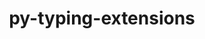 ---
title: "py-typing-extensions"
layout: cache
categories: [package, develop-2024-10-13]
meta: {"versions": ["4.12.2"], "compilers": ["apple-clang@=15.0.0", "cce@=15.0.1", "gcc@=10.2.1", "gcc@=11.1.0", "gcc@=11.4.0", "gcc@=13.2.0", "gcc@=7.3.1", "gcc@=7.5.0", "gcc@=9.4.0", "oneapi@=2024.2.1"], "oss": ["amzn2", "centos7", "rhel8", "ubuntu18.04", "ubuntu20.04", "ubuntu22.04", "ubuntu24.04", "ventura"], "platforms": ["darwin", "linux"], "targets": ["aarch64", "neoverse_n1", "neoverse_v1", "neoverse_v2", "ppc64le", "x86_64_v3", "zen4"], "stacks": ["aws-isc", "aws-isc-aarch64", "data-vis-sdk", "developer-tools-manylinux2014", "e4s", "e4s-cray-rhel", "e4s-neoverse-v2", "e4s-neoverse_v1", "e4s-oneapi", "e4s-power", "e4s-rocm-external", "ml-darwin-aarch64-mps", "ml-linux-x86_64-cpu", "ml-linux-x86_64-cuda", "ml-linux-x86_64-rocm", "radiuss", "root"], "num_specs": 25, "num_specs_by_stack": {"ml-darwin-aarch64-mps": 1, "root": 25, "aws-isc-aarch64": 2, "aws-isc": 1, "developer-tools-manylinux2014": 1, "e4s-cray-rhel": 2, "radiuss": 3, "e4s-power": 2, "data-vis-sdk": 2, "e4s-neoverse_v1": 2, "e4s-neoverse-v2": 1, "e4s": 4, "e4s-rocm-external": 1, "e4s-oneapi": 2, "ml-linux-x86_64-cpu": 1, "ml-linux-x86_64-cuda": 1, "ml-linux-x86_64-rocm": 1}}
spec_details: [{"hash": "7osdri7456dbwldvqv6mfflieled5gr3", "compiler": "apple-clang@=15.0.0", "versions": ["4.12.2"], "os": "ventura", "platform": "darwin", "target": "aarch64", "variants": ["build_system=python_pip"], "stacks": ["ml-darwin-aarch64-mps", "root"], "size": "-", "tarball": "https://binaries.spack.io/develop-2024-10-13/build_cache/darwin-ventura-aarch64/apple-clang-15.0.0/py-typing-extensions-4.12.2/darwin-ventura-aarch64-apple-clang-15.0.0-py-typing-extensions-4.12.2-7osdri7456dbwldvqv6mfflieled5gr3.spack"}, {"hash": "hdtzdiebuxcl7tqtc5nzozhx7tiolfeg", "compiler": "gcc@=7.3.1", "versions": ["4.12.2"], "os": "amzn2", "platform": "linux", "target": "aarch64", "variants": ["build_system=python_pip"], "stacks": ["root", "aws-isc-aarch64"], "size": "-", "tarball": "https://binaries.spack.io/develop-2024-10-13/build_cache/linux-amzn2-aarch64/gcc-7.3.1/py-typing-extensions-4.12.2/linux-amzn2-aarch64-gcc-7.3.1-py-typing-extensions-4.12.2-hdtzdiebuxcl7tqtc5nzozhx7tiolfeg.spack"}, {"hash": "25lghbisrduc3rgdzkvkvueexs7f6x6n", "compiler": "gcc@=7.3.1", "versions": ["4.12.2"], "os": "amzn2", "platform": "linux", "target": "neoverse_n1", "variants": ["build_system=python_pip"], "stacks": ["root", "aws-isc-aarch64"], "size": "-", "tarball": "https://binaries.spack.io/develop-2024-10-13/build_cache/linux-amzn2-neoverse_n1/gcc-7.3.1/py-typing-extensions-4.12.2/linux-amzn2-neoverse_n1-gcc-7.3.1-py-typing-extensions-4.12.2-25lghbisrduc3rgdzkvkvueexs7f6x6n.spack"}, {"hash": "uenwv5gquwuny5d2k7z44e7k35emgd6y", "compiler": "gcc@=7.3.1", "versions": ["4.12.2"], "os": "amzn2", "platform": "linux", "target": "x86_64_v3", "variants": ["build_system=python_pip"], "stacks": ["root", "aws-isc"], "size": "-", "tarball": "https://binaries.spack.io/develop-2024-10-13/build_cache/linux-amzn2-x86_64_v3/gcc-7.3.1/py-typing-extensions-4.12.2/linux-amzn2-x86_64_v3-gcc-7.3.1-py-typing-extensions-4.12.2-uenwv5gquwuny5d2k7z44e7k35emgd6y.spack"}, {"hash": "abza5dj6oiim7urzzpiy3z6sr4zrd6ge", "compiler": "gcc@=10.2.1", "versions": ["4.12.2"], "os": "centos7", "platform": "linux", "target": "x86_64_v3", "variants": ["build_system=python_pip"], "stacks": ["developer-tools-manylinux2014", "root"], "size": "-", "tarball": "https://binaries.spack.io/develop-2024-10-13/build_cache/linux-centos7-x86_64_v3/gcc-10.2.1/py-typing-extensions-4.12.2/linux-centos7-x86_64_v3-gcc-10.2.1-py-typing-extensions-4.12.2-abza5dj6oiim7urzzpiy3z6sr4zrd6ge.spack"}, {"hash": "cu7syo6pcvzdsfkzrpnrtmevrhg22um5", "compiler": "cce@=15.0.1", "versions": ["4.12.2"], "os": "rhel8", "platform": "linux", "target": "zen4", "variants": ["build_system=python_pip"], "stacks": ["e4s-cray-rhel", "root"], "size": "-", "tarball": "https://binaries.spack.io/develop-2024-10-13/build_cache/linux-rhel8-zen4/cce-15.0.1/py-typing-extensions-4.12.2/linux-rhel8-zen4-cce-15.0.1-py-typing-extensions-4.12.2-cu7syo6pcvzdsfkzrpnrtmevrhg22um5.spack"}, {"hash": "mxpgxwywpkbde7vad563tbvwxbg6y3sp", "compiler": "cce@=15.0.1", "versions": ["4.12.2"], "os": "rhel8", "platform": "linux", "target": "zen4", "variants": ["build_system=python_pip"], "stacks": ["e4s-cray-rhel", "root"], "size": "-", "tarball": "https://binaries.spack.io/develop-2024-10-13/build_cache/linux-rhel8-zen4/cce-15.0.1/py-typing-extensions-4.12.2/linux-rhel8-zen4-cce-15.0.1-py-typing-extensions-4.12.2-mxpgxwywpkbde7vad563tbvwxbg6y3sp.spack"}, {"hash": "drahg2dgii7sb7cluwgtcwi55dovoqre", "compiler": "gcc@=7.5.0", "versions": ["4.12.2"], "os": "ubuntu18.04", "platform": "linux", "target": "x86_64_v3", "variants": ["build_system=python_pip"], "stacks": ["radiuss", "root"], "size": "-", "tarball": "https://binaries.spack.io/develop-2024-10-13/build_cache/linux-ubuntu18.04-x86_64_v3/gcc-7.5.0/py-typing-extensions-4.12.2/linux-ubuntu18.04-x86_64_v3-gcc-7.5.0-py-typing-extensions-4.12.2-drahg2dgii7sb7cluwgtcwi55dovoqre.spack"}, {"hash": "yy2d7grmbjmjodte5eaow3gwvgbnqxzw", "compiler": "gcc@=7.5.0", "versions": ["4.12.2"], "os": "ubuntu18.04", "platform": "linux", "target": "x86_64_v3", "variants": ["build_system=python_pip"], "stacks": ["radiuss", "root"], "size": "-", "tarball": "https://binaries.spack.io/develop-2024-10-13/build_cache/linux-ubuntu18.04-x86_64_v3/gcc-7.5.0/py-typing-extensions-4.12.2/linux-ubuntu18.04-x86_64_v3-gcc-7.5.0-py-typing-extensions-4.12.2-yy2d7grmbjmjodte5eaow3gwvgbnqxzw.spack"}, {"hash": "h22zfdm3g54ras53tckr2rp2nmn6ujli", "compiler": "gcc@=7.5.0", "versions": ["4.12.2"], "os": "ubuntu18.04", "platform": "linux", "target": "x86_64_v3", "variants": ["build_system=python_pip"], "stacks": ["radiuss", "root"], "size": "-", "tarball": "https://binaries.spack.io/develop-2024-10-13/build_cache/linux-ubuntu18.04-x86_64_v3/gcc-7.5.0/py-typing-extensions-4.12.2/linux-ubuntu18.04-x86_64_v3-gcc-7.5.0-py-typing-extensions-4.12.2-h22zfdm3g54ras53tckr2rp2nmn6ujli.spack"}, {"hash": "ohfrisliv2zjzx5nggt3gwiieqjoyzpa", "compiler": "gcc@=9.4.0", "versions": ["4.12.2"], "os": "ubuntu20.04", "platform": "linux", "target": "ppc64le", "variants": ["build_system=python_pip"], "stacks": ["e4s-power", "root"], "size": "-", "tarball": "https://binaries.spack.io/develop-2024-10-13/build_cache/linux-ubuntu20.04-ppc64le/gcc-9.4.0/py-typing-extensions-4.12.2/linux-ubuntu20.04-ppc64le-gcc-9.4.0-py-typing-extensions-4.12.2-ohfrisliv2zjzx5nggt3gwiieqjoyzpa.spack"}, {"hash": "aiikbe472ghfkewchuuohqn3wred3sgi", "compiler": "gcc@=9.4.0", "versions": ["4.12.2"], "os": "ubuntu20.04", "platform": "linux", "target": "ppc64le", "variants": ["build_system=python_pip"], "stacks": ["e4s-power", "root"], "size": "-", "tarball": "https://binaries.spack.io/develop-2024-10-13/build_cache/linux-ubuntu20.04-ppc64le/gcc-9.4.0/py-typing-extensions-4.12.2/linux-ubuntu20.04-ppc64le-gcc-9.4.0-py-typing-extensions-4.12.2-aiikbe472ghfkewchuuohqn3wred3sgi.spack"}, {"hash": "bowgycnvevq4z3mhpf4cpyh5e5agih2z", "compiler": "gcc@=11.1.0", "versions": ["4.12.2"], "os": "ubuntu20.04", "platform": "linux", "target": "x86_64_v3", "variants": ["build_system=python_pip"], "stacks": ["data-vis-sdk", "root"], "size": "-", "tarball": "https://binaries.spack.io/develop-2024-10-13/build_cache/linux-ubuntu20.04-x86_64_v3/gcc-11.1.0/py-typing-extensions-4.12.2/linux-ubuntu20.04-x86_64_v3-gcc-11.1.0-py-typing-extensions-4.12.2-bowgycnvevq4z3mhpf4cpyh5e5agih2z.spack"}, {"hash": "hynncvpxndqklkysbksolxkqwkrv4cf5", "compiler": "gcc@=11.1.0", "versions": ["4.12.2"], "os": "ubuntu20.04", "platform": "linux", "target": "x86_64_v3", "variants": ["build_system=python_pip"], "stacks": ["data-vis-sdk", "root"], "size": "-", "tarball": "https://binaries.spack.io/develop-2024-10-13/build_cache/linux-ubuntu20.04-x86_64_v3/gcc-11.1.0/py-typing-extensions-4.12.2/linux-ubuntu20.04-x86_64_v3-gcc-11.1.0-py-typing-extensions-4.12.2-hynncvpxndqklkysbksolxkqwkrv4cf5.spack"}, {"hash": "d6bxlqa4yslhkm524sdrk6jdnf44gevi", "compiler": "gcc@=11.4.0", "versions": ["4.12.2"], "os": "ubuntu22.04", "platform": "linux", "target": "neoverse_v1", "variants": ["build_system=python_pip"], "stacks": ["e4s-neoverse_v1", "root"], "size": "-", "tarball": "https://binaries.spack.io/develop-2024-10-13/build_cache/linux-ubuntu22.04-neoverse_v1/gcc-11.4.0/py-typing-extensions-4.12.2/linux-ubuntu22.04-neoverse_v1-gcc-11.4.0-py-typing-extensions-4.12.2-d6bxlqa4yslhkm524sdrk6jdnf44gevi.spack"}, {"hash": "rdvr3yh6iywpmf5hh6uo6sttmglapxfl", "compiler": "gcc@=11.4.0", "versions": ["4.12.2"], "os": "ubuntu22.04", "platform": "linux", "target": "neoverse_v1", "variants": ["build_system=python_pip"], "stacks": ["e4s-neoverse_v1", "root"], "size": "-", "tarball": "https://binaries.spack.io/develop-2024-10-13/build_cache/linux-ubuntu22.04-neoverse_v1/gcc-11.4.0/py-typing-extensions-4.12.2/linux-ubuntu22.04-neoverse_v1-gcc-11.4.0-py-typing-extensions-4.12.2-rdvr3yh6iywpmf5hh6uo6sttmglapxfl.spack"}, {"hash": "e23xwtbds4bun6i2jjkjcngjdqx6hxq6", "compiler": "gcc@=11.4.0", "versions": ["4.12.2"], "os": "ubuntu22.04", "platform": "linux", "target": "neoverse_v2", "variants": ["build_system=python_pip"], "stacks": ["e4s-neoverse-v2", "root"], "size": "-", "tarball": "https://binaries.spack.io/develop-2024-10-13/build_cache/linux-ubuntu22.04-neoverse_v2/gcc-11.4.0/py-typing-extensions-4.12.2/linux-ubuntu22.04-neoverse_v2-gcc-11.4.0-py-typing-extensions-4.12.2-e23xwtbds4bun6i2jjkjcngjdqx6hxq6.spack"}, {"hash": "tij4soxpy3bpq4aty2yc6i5qgwtzevrw", "compiler": "gcc@=11.4.0", "versions": ["4.12.2"], "os": "ubuntu22.04", "platform": "linux", "target": "x86_64_v3", "variants": ["build_system=python_pip"], "stacks": ["e4s", "root"], "size": "-", "tarball": "https://binaries.spack.io/develop-2024-10-13/build_cache/linux-ubuntu22.04-x86_64_v3/gcc-11.4.0/py-typing-extensions-4.12.2/linux-ubuntu22.04-x86_64_v3-gcc-11.4.0-py-typing-extensions-4.12.2-tij4soxpy3bpq4aty2yc6i5qgwtzevrw.spack"}, {"hash": "mxztiu6anptp6hoyd34tqikrzdgr45ka", "compiler": "gcc@=11.4.0", "versions": ["4.12.2"], "os": "ubuntu22.04", "platform": "linux", "target": "x86_64_v3", "variants": ["build_system=python_pip"], "stacks": ["e4s", "root"], "size": "-", "tarball": "https://binaries.spack.io/develop-2024-10-13/build_cache/linux-ubuntu22.04-x86_64_v3/gcc-11.4.0/py-typing-extensions-4.12.2/linux-ubuntu22.04-x86_64_v3-gcc-11.4.0-py-typing-extensions-4.12.2-mxztiu6anptp6hoyd34tqikrzdgr45ka.spack"}, {"hash": "w5wsefhbi6erbikbhoqngxitlwhxsdhs", "compiler": "gcc@=11.4.0", "versions": ["4.12.2"], "os": "ubuntu22.04", "platform": "linux", "target": "x86_64_v3", "variants": ["build_system=python_pip"], "stacks": ["e4s-rocm-external", "root"], "size": "-", "tarball": "https://binaries.spack.io/develop-2024-10-13/build_cache/linux-ubuntu22.04-x86_64_v3/gcc-11.4.0/py-typing-extensions-4.12.2/linux-ubuntu22.04-x86_64_v3-gcc-11.4.0-py-typing-extensions-4.12.2-w5wsefhbi6erbikbhoqngxitlwhxsdhs.spack"}, {"hash": "tlikcm73lo5y6ca5vjenxdtfk2tjci3s", "compiler": "gcc@=11.4.0", "versions": ["4.12.2"], "os": "ubuntu22.04", "platform": "linux", "target": "x86_64_v3", "variants": ["build_system=python_pip"], "stacks": ["e4s", "root"], "size": "-", "tarball": "https://binaries.spack.io/develop-2024-10-13/build_cache/linux-ubuntu22.04-x86_64_v3/gcc-11.4.0/py-typing-extensions-4.12.2/linux-ubuntu22.04-x86_64_v3-gcc-11.4.0-py-typing-extensions-4.12.2-tlikcm73lo5y6ca5vjenxdtfk2tjci3s.spack"}, {"hash": "binrxggdiuqwufh2ere3dc27b5jtxzbe", "compiler": "gcc@=11.4.0", "versions": ["4.12.2"], "os": "ubuntu22.04", "platform": "linux", "target": "x86_64_v3", "variants": ["build_system=python_pip"], "stacks": ["e4s", "root"], "size": "-", "tarball": "https://binaries.spack.io/develop-2024-10-13/build_cache/linux-ubuntu22.04-x86_64_v3/gcc-11.4.0/py-typing-extensions-4.12.2/linux-ubuntu22.04-x86_64_v3-gcc-11.4.0-py-typing-extensions-4.12.2-binrxggdiuqwufh2ere3dc27b5jtxzbe.spack"}, {"hash": "6w5r7nq4r6igpiamjy6mxqlnwn7e4gzb", "compiler": "oneapi@=2024.2.1", "versions": ["4.12.2"], "os": "ubuntu22.04", "platform": "linux", "target": "x86_64_v3", "variants": ["build_system=python_pip"], "stacks": ["e4s-oneapi", "root"], "size": "-", "tarball": "https://binaries.spack.io/develop-2024-10-13/build_cache/linux-ubuntu22.04-x86_64_v3/oneapi-2024.2.1/py-typing-extensions-4.12.2/linux-ubuntu22.04-x86_64_v3-oneapi-2024.2.1-py-typing-extensions-4.12.2-6w5r7nq4r6igpiamjy6mxqlnwn7e4gzb.spack"}, {"hash": "bktnvqlav7gobz535p3lo4uhccnenl2p", "compiler": "oneapi@=2024.2.1", "versions": ["4.12.2"], "os": "ubuntu22.04", "platform": "linux", "target": "x86_64_v3", "variants": ["build_system=python_pip"], "stacks": ["e4s-oneapi", "root"], "size": "-", "tarball": "https://binaries.spack.io/develop-2024-10-13/build_cache/linux-ubuntu22.04-x86_64_v3/oneapi-2024.2.1/py-typing-extensions-4.12.2/linux-ubuntu22.04-x86_64_v3-oneapi-2024.2.1-py-typing-extensions-4.12.2-bktnvqlav7gobz535p3lo4uhccnenl2p.spack"}, {"hash": "ooxc433ssezcf46qxddlzqj77rgw4pxg", "compiler": "gcc@=13.2.0", "versions": ["4.12.2"], "os": "ubuntu24.04", "platform": "linux", "target": "x86_64_v3", "variants": ["build_system=python_pip"], "stacks": ["ml-linux-x86_64-cpu", "ml-linux-x86_64-cuda", "root", "ml-linux-x86_64-rocm"], "size": "-", "tarball": "https://binaries.spack.io/develop-2024-10-13/build_cache/linux-ubuntu24.04-x86_64_v3/gcc-13.2.0/py-typing-extensions-4.12.2/linux-ubuntu24.04-x86_64_v3-gcc-13.2.0-py-typing-extensions-4.12.2-ooxc433ssezcf46qxddlzqj77rgw4pxg.spack"}]
---